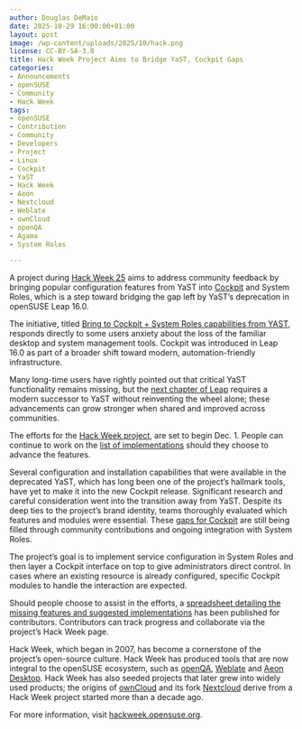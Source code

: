 ```yaml
---
author: Douglas DeMaio 
date: 2025-10-29 16:00:00+01:00
layout: post
image: /wp-content/uploads/2025/10/hack.png
license: CC-BY-SA-3.0
title: Hack Week Project Aims to Bridge YaST, Cockpit Gaps
categories:
- Announcements
- openSUSE
- Community
- Hack Week
tags:
- openSUSE
- Contribution
- Community
- Developers
- Project
- Linux 
- Cockpit
- YaST
- Hack Week
- Aeon
- Nextcloud
- Weblate
- ownCloud
- openQA
- Agama
- System Roles

---
```


A project during [Hack Week 25](https://hackweek.opensuse.org/) aims to address community feedback by bringing popular configuration features from YaST into [Cockpit](https://cockpit-project.org/) and System Roles, which is a step toward bridging the gap left by YaST’s deprecation in openSUSE Leap 16.0. 

The initiative, titled [Bring to Cockpit + System Roles capabilities from YAST](https://hackweek.opensuse.org/25/projects/bring-to-cockpit-plus-system-roles-capabilities-from-yast), responds directly to some users anxiety about the loss of the familiar desktop and system management tools. Cockpit was introduced in Leap 16.0 as part of a broader shift toward modern, automation-friendly infrastructure. 

Many long-time users have rightly pointed out that critical YaST functionality remains missing, but the [next chapter of Leap](https://news.opensuse.org/2025/10/01/next-chapter-opens-with-leap-release/) requires a modern successor to YaST without reinventing the wheel alone; these advancements can grow stronger when shared and improved across communities.

The efforts for the [Hack Week project](https://hackweek.opensuse.org/25/projects/bring-to-cockpit-plus-system-roles-capabilities-from-yast), are set to begin Dec. 1. People can continue to work on the [list of implementations](https://docs.google.com/spreadsheets/d/1ZhX-Ip9MKJNeKSYV3bSZG4Qc5giuY7XSV0U61Ecu9lo/edit) should they choose to advance the features.

Several configuration and installation capabilities that were available in the deprecated YaST, which has long been one of the project’s hallmark tools, have yet to make it into the new Cockpit release. Significant research and careful consideration went into the transition away from YaST. Despite its deep ties to the project’s brand identity, teams thoroughly evaluated which features and modules were essential. These [gaps for Cockpit](https://docs.google.com/spreadsheets/d/1ZhX-Ip9MKJNeKSYV3bSZG4Qc5giuY7XSV0U61Ecu9lo/edit) are still being filled through community contributions and ongoing integration with System Roles.

The project’s goal is to implement service configuration in System Roles and then layer a Cockpit interface on top to give administrators direct control. In cases where an existing resource is already configured, specific Cockpit modules to handle the interaction are expected.

Should people choose to assist in the efforts, a [spreadsheet detailing the missing features and suggested implementations](https://docs.google.com/spreadsheets/d/1ZhX-Ip9MKJNeKSYV3bSZG4Qc5giuY7XSV0U61Ecu9lo/edit) has been published for contributors. Contributors can track progress and collaborate via the project’s Hack Week page.

Hack Week, which began in 2007, has become a cornerstone of the project’s open-source culture. Hack Week has produced tools that are now integral to the openSUSE ecosystem, such as [openQA](https://open.qa/), [Weblate](https://weblate.org/) and [Aeon Desktop](https://aeondesktop.github.io/). Hack Week has also seeded projects that later grew into widely used products; the origins of [ownCloud](https://owncloud.com/) and its fork [Nextcloud](https://nextcloud.com/) derive from a Hack Week project started more than a decade ago.

For more information, visit [hackweek.opensuse.org](https://hackweek.opensuse.org/).

<meta name="openSUSE, Open Source, development, Linux, secure operating systems, cockpit, YaST, Aeon, Nextcloud, Weblate, ownCloud, openQA, Hack Week, Installation, Agama, system management" content="HTML,CSS,XML,JavaScript">
